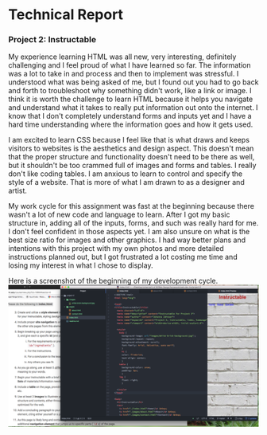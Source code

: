 <!DOCTYPE md>

<h1>Technical Report</h1>
<h3>Project 2: Instructable</h3>

<p> My experience learning HTML was all new, very interesting, definitely challenging and I feel proud of what I have learned so far. The information was a lot to take in and process and then to implement was stressful. I understood what was being asked of me, but I found out you had to go back and forth to troubleshoot why something didn't work, like a link or image. I think it is worth the challenge to learn HTML because it helps you navigate and understand what it takes to really put information out onto the internet. I know that I don't completely understand forms and inputs yet and I have a hard time understanding where the information goes and how it gets used.
</p>

<p>I am excited to learn CSS because I feel like that is what draws and keeps visitors to websites is the aesthetics and design aspect. This doesn't mean that the proper structure and functionality doesn't need to be there as well, but it shouldn't be too crammed full of images and forms and tables. I really don't like coding tables. I am anxious to learn to control and specify the style of a website. That is more of what I am drawn to as a designer and artist.
</p>

<p>My work cycle for this assignment was fast at the beginning because there wasn't a lot of new code and language to learn. After I got my basic structure in, adding all of the inputs, forms, and such was really hard for me. I don't feel confident in those aspects yet. I am also unsure on what is the best size ratio for images and other graphics. I had way better plans and intentions with this project with my own photos and more detailed instructions planned out, but I got frustrated a lot costing me time and losing my interest in what I chose to display.
</p>

<p>Here is a screenshot of the beginning of my development cycle.<br/>
<img src="./images/project-2-screenshot.png/">
</p>
